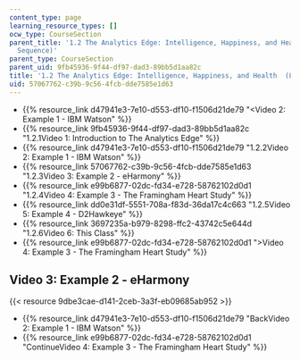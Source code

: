 ```yaml
---
content_type: page
learning_resource_types: []
ocw_type: CourseSection
parent_title: '1.2 The Analytics Edge: Intelligence, Happiness, and Health  (Lecture
  Sequence)'
parent_type: CourseSection
parent_uid: 9fb45936-9f44-df97-dad3-89bb5d1aa82c
title: '1.2 The Analytics Edge: Intelligence, Happiness, and Health  (Lecture Sequence)'
uid: 57067762-c39b-9c56-4fcb-dde7585e1d63
---
```


*   {{% resource_link d47941e3-7e10-d553-df10-f1506d21de79 "\<Video 2: Example 1 - IBM Watson" %}}
*   {{% resource_link 9fb45936-9f44-df97-dad3-89bb5d1aa82c "1.2.1Video 1: Introduction to The Analytics Edge" %}}
*   {{% resource_link d47941e3-7e10-d553-df10-f1506d21de79 "1.2.2Video 2: Example 1 - IBM Watson" %}}
*   {{% resource_link 57067762-c39b-9c56-4fcb-dde7585e1d63 "1.2.3Video 3: Example 2 - eHarmony" %}}
*   {{% resource_link e99b6877-02dc-fd34-e728-58762102d0d1 "1.2.4Video 4: Example 3 - The Framingham Heart Study" %}}
*   {{% resource_link dd0e31df-5551-708a-f83d-36da17c4c663 "1.2.5Video 5: Example 4 - D2Hawkeye" %}}
*   {{% resource_link 3697235a-b979-8298-ffc2-43742c5e644d "1.2.6Video 6: This Class" %}}
*   {{% resource_link e99b6877-02dc-fd34-e728-58762102d0d1 "\>Video 4: Example 3 - The Framingham Heart Study" %}}

Video 3: Example 2 - eHarmony
-----------------------------

{{< resource 9dbe3cae-d141-2ceb-3a3f-eb09685ab952 >}}

*   {{% resource_link d47941e3-7e10-d553-df10-f1506d21de79 "BackVideo 2: Example 1 - IBM Watson" %}}
*   {{% resource_link e99b6877-02dc-fd34-e728-58762102d0d1 "ContinueVideo 4: Example 3 - The Framingham Heart Study" %}}
